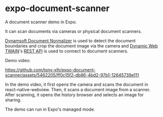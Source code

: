 # expo-document-scanner

A document scanner demo in Expo.

It can scan documents via cameras or physical document scanners.

[Dynamsoft Document Normalizer](https://www.dynamsoft.com/document-normalizer/docs/core/introduction/) is used to detect the document boundaries and crop the document image via the camera and [Dynamic Web TWAIN](https://www.dynamsoft.com/web-twain/overview)'s [REST API](https://www.dynamsoft.com/web-twain/docs/indepth/development/restful.html) is used to connect to document scanners.

Demo video:

https://github.com/tony-xlh/expo-document-scanner/assets/5462205/ff0c15f2-db86-4bd2-97b1-12645739e111

In the demo video, it first opens the camera and scans the document in react-native-webview. Then, it scans a document image from a scanner. After scanning, it opens the history browser and selects an image for sharing.

The demo can run in Expo's managed mode.
